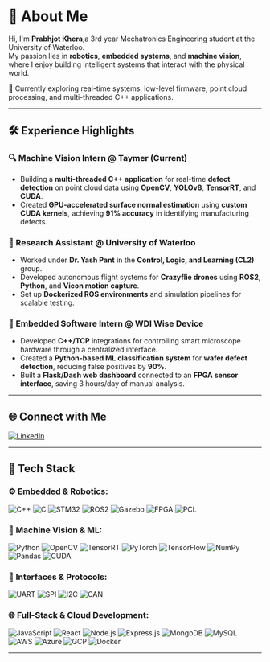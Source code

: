 # 🤖 About Me
Hi, I'm **Prabhjot Khera**,a 3rd year Mechatronics Engineering student at the University of Waterloo.  
My passion lies in **robotics**, **embedded systems**, and **machine vision**, where I enjoy building intelligent systems that interact with the physical world.

🧠 Currently exploring real-time systems, low-level firmware, point cloud processing, and multi-threaded C++ applications.  

---
## 🛠 Experience Highlights

### 🔍 Machine Vision Intern @ Taymer (Current)
- Building a **multi-threaded C++ application** for real-time **defect detection** on point cloud data using **OpenCV**, **YOLOv8**, **TensorRT**, and **CUDA**.
- Created **GPU-accelerated surface normal estimation** using **custom CUDA kernels**, achieving **91% accuracy** in identifying manufacturing defects.

### 🧪 Research Assistant @ University of Waterloo
- Worked under **Dr. Yash Pant** in the **Control, Logic, and Learning (CL2)** group.
- Developed autonomous flight systems for **Crazyflie drones** using **ROS2**, **Python**, and **Vicon motion capture**.
- Set up **Dockerized ROS environments** and simulation pipelines for scalable testing.

### 🧠 Embedded Software Intern @ WDI Wise Device
- Developed **C++/TCP** integrations for controlling smart microscope hardware through a centralized interface.
- Created a **Python-based ML classification system** for **wafer defect detection**, reducing false positives by **90%**.
- Built a **Flask/Dash web dashboard** connected to an **FPGA sensor interface**, saving 3 hours/day of manual analysis.

---

## 🌐 Connect with Me
[![LinkedIn](https://img.shields.io/badge/LinkedIn-%230077B5.svg?style=for-the-badge&logo=linkedin&logoColor=white)](https://linkedin.com/in/prabhjotskhera)

---

## 🔧 Tech Stack

### ⚙️ Embedded & Robotics:
![C++](https://img.shields.io/badge/C++-00599C?style=for-the-badge&logo=c%2B%2B&logoColor=white)
![C](https://img.shields.io/badge/C-00599C?style=for-the-badge&logo=c&logoColor=white)
![STM32](https://img.shields.io/badge/STM32-03234B?style=for-the-badge&logo=stmicroelectronics&logoColor=white)
![ROS2](https://img.shields.io/badge/ROS2-22314E?style=for-the-badge&logo=ros&logoColor=white)
![Gazebo](https://img.shields.io/badge/Gazebo-2C5286?style=for-the-badge)
![FPGA](https://img.shields.io/badge/FPGA-00457C?style=for-the-badge&logo=intel&logoColor=white)
![PCL](https://img.shields.io/badge/PCL-00599C?style=for-the-badge&logo=data:image/svg+xml;base64,&logoColor=white)

### 🧠 Machine Vision & ML:
![Python](https://img.shields.io/badge/python-3670A0?style=for-the-badge&logo=python&logoColor=ffdd54)
![OpenCV](https://img.shields.io/badge/OpenCV-white?style=for-the-badge&logo=opencv&logoColor=white)
![TensorRT](https://img.shields.io/badge/TensorRT-76B900?style=for-the-badge&logo=nvidia&logoColor=white)
![PyTorch](https://img.shields.io/badge/PyTorch-EE4C2C?style=for-the-badge&logo=pytorch&logoColor=white)
![TensorFlow](https://img.shields.io/badge/TensorFlow-FF6F00?style=for-the-badge&logo=tensorflow&logoColor=white)
![NumPy](https://img.shields.io/badge/NumPy-013243?style=for-the-badge&logo=numpy&logoColor=white)
![Pandas](https://img.shields.io/badge/Pandas-150458?style=for-the-badge&logo=pandas&logoColor=white)
![CUDA](https://img.shields.io/badge/CUDA-76B900?style=for-the-badge&logo=nvidia&logoColor=white)

### 🔌 Interfaces & Protocols:
![UART](https://img.shields.io/badge/UART-000000?style=for-the-badge)
![SPI](https://img.shields.io/badge/SPI-000000?style=for-the-badge)
![I2C](https://img.shields.io/badge/I2C-000000?style=for-the-badge)
![CAN](https://img.shields.io/badge/CAN-Bus-000000?style=for-the-badge)

### 🌐 Full-Stack & Cloud Development:
![JavaScript](https://img.shields.io/badge/JavaScript-323330?style=for-the-badge&logo=javascript&logoColor=F7DF1E)
![React](https://img.shields.io/badge/React-20232a?style=for-the-badge&logo=react&logoColor=61DAFB)
![Node.js](https://img.shields.io/badge/Node.js-339933?style=for-the-badge&logo=nodedotjs&logoColor=white)
![Express.js](https://img.shields.io/badge/Express.js-000000?style=for-the-badge&logo=express&logoColor=white)
![MongoDB](https://img.shields.io/badge/MongoDB-47A248?style=for-the-badge&logo=mongodb&logoColor=white)
![MySQL](https://img.shields.io/badge/MySQL-4479A1?style=for-the-badge&logo=mysql&logoColor=white)
![AWS](https://img.shields.io/badge/AWS-232F3E?style=for-the-badge&logo=amazonaws&logoColor=white)
![Azure](https://img.shields.io/badge/Azure-0072C6?style=for-the-badge&logo=microsoftazure&logoColor=white)
![GCP](https://img.shields.io/badge/GCP-4285F4?style=for-the-badge&logo=googlecloud&logoColor=white)
![Docker](https://img.shields.io/badge/Docker-2496ED?style=for-the-badge&logo=docker&logoColor=white)


---

<!-- Proudly created with GPRM (https://gprm.itsvg.in) -->
